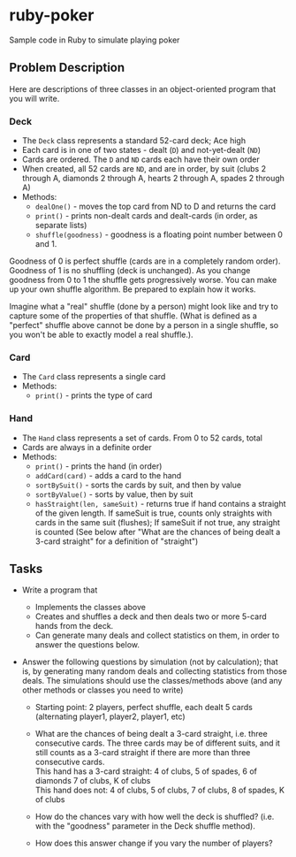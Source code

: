 # ruby-poker

Sample code in Ruby to simulate playing poker

## Problem Description

Here are descriptions of three classes in an object-oriented program
that you will write.

### Deck

 - The `Deck` class represents a standard 52-card deck; Ace high
 - Each card is in one of two states - dealt (`D`) and not-yet-dealt (`ND`)
 - Cards are ordered. The `D` and `ND` cards each have their own order
 - When created, all 52 cards are `ND`, and are in order, by suit
   (clubs 2 through A, diamonds 2 through A,
   hearts 2 through A, spades 2 through A)
 - Methods:
   - `dealOne()` - moves the top card from ND to D and returns the card
   - `print()` - prints non-dealt cards and dealt-cards (in order, as separate lists)
   - `shuffle(goodness)` - goodness is a floating point number between 0 and 1.

Goodness of 0 is perfect shuffle (cards are in a completely random
order). Goodness of 1 is no shuffling (deck is unchanged).
As you change goodness from 0 to 1 the shuffle gets progressively worse.
You can make up your own shuffle algorithm. Be prepared
to explain how it works.

Imagine what a "real" shuffle (done by a person) might look like
and try to capture some of the properties of that shuffle.
(What is defined as a "perfect" shuffle above cannot be done by a
person in a single shuffle, so you won't be able to exactly
model a real shuffle.).

### Card

- The `Card` class represents a single card
- Methods:
  - `print()` - prints the type of card


### Hand
  
- The `Hand` class represents a set of cards. From 0 to 52 cards, total
- Cards are always in a definite order
- Methods:
  - `print()` - prints the hand (in order)
  - `addCard(card)` - adds a card to the hand
  - `sortBySuit()` - sorts the cards by suit, and then by value
  - `sortByValue()` - sorts by value, then by suit
  - `hasStraight(len, sameSuit)` - returns true if hand
contains a straight of the given length.
If sameSuit is true, counts only straights
with cards in the same suit (flushes);
If sameSuit if not true, any straight is counted
(See below after "What are the chances of being
dealt a 3-card straight" for a definition of
"straight")

## Tasks

- Write a program that
  - Implements the classes above
  - Creates and shuffles a deck and then
    deals two or more 5-card hands from the deck.
  - Can generate many deals and collect statistics on them, in order
    to answer the questions below.

- Answer the following questions by simulation (not by calculation); that is,
by generating many random deals and collecting statistics from those deals.
The simulations should use the classes/methods above (and any other methods
or classes you need to write)
  - Starting point: 2 players, perfect shuffle, each dealt 5 cards
    (alternating player1, player2, player1, etc)
  - What are the chances of being dealt a 3-card straight, i.e.  three
    consecutive cards.  The three cards may be of different suits, and
    it still counts as a 3-card straight if there are more than three
    consecutive cards.  
    This hand has a 3-card straight: 4 of clubs, 5 of spades, 6 of diamonds 7 of clubs, K of clubs  
    This hand does not: 4 of clubs, 5 of clubs,  7 of clubs, 8 of spades, K of clubs
  
  - How do the chances vary with how well the deck is shuffled?
    (i.e. with the "goodness" parameter in the Deck shuffle method).
  - How does this answer change if you vary the number of players?